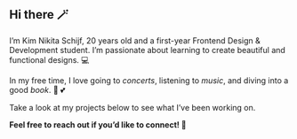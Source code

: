 ## Hi there 🪄

I’m Kim Nikita Schijf, 20 years old and a first-year Frontend Design & Development student. 
I’m passionate about learning to create beautiful and functional designs. 💻

In my free time, I love going to _concerts_, listening to _music_, and diving into a good _book_. 📖 💕

Take a look at my projects below to see what I’ve been working on. 


**Feel free to reach out if you’d like to connect! 🤩**
